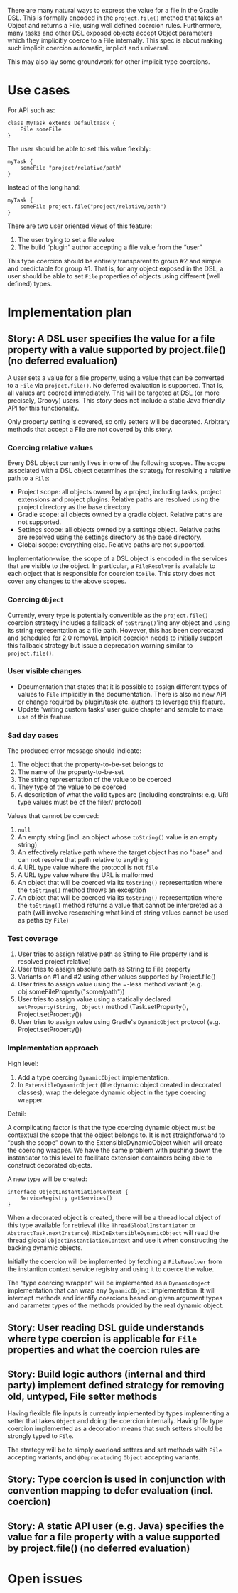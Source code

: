 There are many natural ways to express the value for a file in the Gradle DSL. This is formally encoded in the `project.file()`
method that takes an Object and returns a File, using well defined coercion rules. Furthermore, many tasks and other DSL exposed
objects accept Object parameters which they implicitly coerce to a File internally. This spec is about making such implicit coercion
automatic, implicit and universal.

This may also lay some groundwork for other implicit type coercions.

# Use cases

For API such as:

    class MyTask extends DefaultTask {
        File someFile
    }

The user should be able to set this value flexibly:

    myTask {
        someFile "project/relative/path"
    }

Instead of the long hand:

    myTask {
        someFile project.file("project/relative/path")
    }

There are two user oriented views of this feature:

1. The user trying to set a file value
2. The build “plugin” author accepting a file value from the “user”

This type coercion should be entirely transparent to group #2 and simple and predictable for group #1. That is, for any object exposed
in the DSL, a user should be able to set `File` properties of objects using different (well defined) types.

# Implementation plan

## Story: A DSL user specifies the value for a file property with a value supported by project.file() (no deferred evaluation)

A user sets a value for a file property, using a value that can be converted to a `File` via `project.file()`. No deferred evaluation is supported.
That is, all values are coerced immediately. This will be targeted at DSL (or more precisely, Groovy) users. This story does
not include a static Java friendly API for this functionality.

Only property setting is covered, so only setters will be decorated. Arbitrary methods that accept a File are not covered by this story.

### Coercing relative values

Every DSL object currently lives in one of the following scopes. The scope associated with a DSL object determines the strategy for resolving a relative path to
a `File`:

- Project scope: all objects owned by a project, including tasks, project extensions and project plugins. Relative paths are resolved using the project directory
  as the base directory.
- Gradle scope: all objects owned by a gradle object. Relative paths are not supported.
- Settings scope: all objects owned by a settings object. Relative paths are resolved using the settings directory as the base directory.
- Global scope: everything else. Relative paths are not supported.

Implementation-wise, the scope of a DSL object is encoded in the services that are visible to the object. In particular, a `FileResolver` is available to each object
that is responsible for coercion to`File`. This story does not cover any changes to the above scopes.

### Coercing `Object`

Currently, every type is potentially convertible as the `project.file()` coercion strategy includes a fallback of `toString()`'ing any object and using its string representation as a file path. However, this has been deprecated and scheduled for 2.0 removal. Implicit coercion needs to initially support this fallback strategy but issue a deprecation warning similar to `project.file()`.

### User visible changes

- Documentation that states that it is possible to assign different types of values to `File` implicitly in the documentation. There is also no new
  API or change required by plugin/task etc. authors to leverage this feature.
- Update 'writing custom tasks' user guide chapter and sample to make use of this feature.

### Sad day cases

The produced error message should indicate:

1. The object that the property-to-be-set belongs to
2. The name of the property-to-be-set
3. The string representation of the value to be coerced
4. They type of the value to be coerced
5. A description of what the valid types are (including constraints: e.g. URI type values must be of the file:// protocol)

Values that cannot be coerced:

1. `null`
2. An empty string (incl. an object whose `toString()` value is an empty string) 
3. An effectively relative path where the target object has no "base" and can not resolve that path relative to anything
4. A URL type value where the protocol is not `file`
4. A URL type value where the URL is malformed
5. An object that will be coerced via its `toString()` representation where the `toString()` method throws an exception
6. An object that will be coerced via its `toString()` representation where the `toString()` method returns a value that cannot be interpreted as a path (will involve researching what kind of string values cannot be used as paths by `File`)

### Test coverage

1. User tries to assign relative path as String to File property (and is resolved project relative)
2. User tries to assign absolute path as String to File property
3. Variants on #1 and #2 using other values supported by Project.file()
4. User tries to assign value using the =-less method variant (e.g. obj.someFileProperty("some/path"))
5. User tries to assign value using a statically declared `setProperty(String, Object)` method (Task.setProperty(), Project.setProperty())
6. User tries to assign value using Gradle's `DynamicObject` protocol (e.g. Project.setProperty())

### Implementation approach

High level:

1. Add a type coercing `DynamicObject` implementation.
2. In `ExtensibleDynamicObject` (the dynamic object created in decorated classes), wrap the delegate dynamic object in the type coercing wrapper.

Detail:

A complicating factor is that the type coercing dynamic object must be contextual the scope that the object belongs to.
It is not straightforward to “push the scope” down to the ExtensibleDynamicObject which will create the coercing wrapper.
We have the same problem with pushing down the instantiator to this level to facilitate extension containers being able to
construct decorated objects.

A new type will be created:

    interface ObjectInstantiationContext {
        ServiceRegistry getServices()
    }

When a decorated object is created, there will be a thread local object of this type available for retrieval (like `ThreadGlobalInstantiator`
or `AbstractTask.nextInstance`). `MixInExtensibleDynamicObject` will read the thread global `ObjectInstantiationContext` and use it when constructing
the backing dynamic objects.

Initially the coercion will be implemented by fetching a `FileResolver` from the instantion context service registry and using it to coerce the value.

The "type coercing wrapper" will be implemented as a `DynamicObject` implementation that can wrap any `DynamicObject` implementation. It will intercept methods and identify coercions based on given argument types and parameter types of the methods provided by the real dynamic object. 

## Story: User reading DSL guide understands where type coercion is applicable for `File` properties and what the coercion rules are

## Story: Build logic authors (internal and third party) implement defined strategy for removing old, untyped, File setter methods

Having flexible file inputs is currently implemented by types implementing a setter that takes `Object` and doing the coercion internally. 
Having file type coercion implemented as a decoration means that such setters should be strongly typed to `File`. 

The strategy will be to simply overload setters and set methods with `File` accepting variants, and `@Deprecated`ing `Object` accepting variants.

## Story: Type coercion is used in conjunction with convention mapping to defer evaluation (incl. coercion)

## Story: A static API user (e.g. Java) specifies the value for a file property with a value supported by project.file() (no deferred evaluation)

# Open issues
